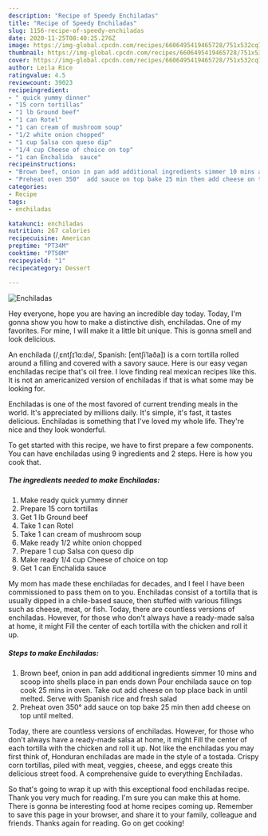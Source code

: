 ```yaml
---
description: "Recipe of Speedy Enchiladas"
title: "Recipe of Speedy Enchiladas"
slug: 1156-recipe-of-speedy-enchiladas
date: 2020-11-25T08:40:25.276Z
image: https://img-global.cpcdn.com/recipes/6606495419465728/751x532cq70/enchiladas-recipe-main-photo.jpg
thumbnail: https://img-global.cpcdn.com/recipes/6606495419465728/751x532cq70/enchiladas-recipe-main-photo.jpg
cover: https://img-global.cpcdn.com/recipes/6606495419465728/751x532cq70/enchiladas-recipe-main-photo.jpg
author: Leila Rice
ratingvalue: 4.5
reviewcount: 39023
recipeingredient:
- " quick yummy dinner"
- "15 corn tortillas"
- "1 lb Ground beef"
- "1 can Rotel"
- "1 can cream of mushroom soup"
- "1/2 white onion chopped"
- "1 cup Salsa con queso dip"
- "1/4 cup Cheese of choice on top"
- "1 can Enchalida  sauce"
recipeinstructions:
- "Brown beef, onion in pan add additional ingredients simmer 10 mins and scoop into shells place in pan ends down Pour enchilada sauce on top cook 25 mins in oven. Take out add cheese on top place back in until melted. Serve with Spanish rice and fresh salad"
- "Preheat oven 350°  add sauce on top bake 25 min then add cheese on top until melted."
categories:
- Recipe
tags:
- enchiladas

katakunci: enchiladas 
nutrition: 267 calories
recipecuisine: American
preptime: "PT34M"
cooktime: "PT50M"
recipeyield: "1"
recipecategory: Dessert

---
```



![Enchiladas](https://img-global.cpcdn.com/recipes/6606495419465728/751x532cq70/enchiladas-recipe-main-photo.jpg)

Hey everyone, hope you are having an incredible day today. Today, I'm gonna show you how to make a distinctive dish, enchiladas. One of my favorites. For mine, I will make it a little bit unique. This is gonna smell and look delicious.

An enchilada (/ˌɛntʃɪˈlɑːdə/, Spanish: [entʃiˈlaða]) is a corn tortilla rolled around a filling and covered with a savory sauce. Here is our easy vegan enchiladas recipe that&#39;s oil free. I love finding real mexican recipes like this. It is not an americanized version of enchiladas if that is what some may be looking for.

Enchiladas is one of the most favored of current trending meals in the world. It's appreciated by millions daily. It's simple, it's fast, it tastes delicious. Enchiladas is something that I've loved my whole life. They're nice and they look wonderful.


To get started with this recipe, we have to first prepare a few components. You can have enchiladas using 9 ingredients and 2 steps. Here is how you cook that.

<!--inarticleads1-->

##### The ingredients needed to make Enchiladas:

1. Make ready  quick yummy dinner
1. Prepare 15 corn tortillas
1. Get 1 lb Ground beef
1. Take 1 can Rotel
1. Take 1 can cream of mushroom soup
1. Make ready 1/2 white onion chopped
1. Prepare 1 cup Salsa con queso dip
1. Make ready 1/4 cup Cheese of choice on top
1. Get 1 can Enchalida  sauce


My mom has made these enchiladas for decades, and I feel I have been commissioned to pass them on to you. Enchiladas consist of a tortilla that is usually dipped in a chile-based sauce, then stuffed with various fillings such as cheese, meat, or fish. Today, there are countless versions of enchiladas. However, for those who don&#39;t always have a ready-made salsa at home, it might Fill the center of each tortilla with the chicken and roll it up. 

<!--inarticleads2-->

##### Steps to make Enchiladas:

1. Brown beef, onion in pan add additional ingredients simmer 10 mins and scoop into shells place in pan ends down Pour enchilada sauce on top cook 25 mins in oven. Take out add cheese on top place back in until melted. Serve with Spanish rice and fresh salad
1. Preheat oven 350°  add sauce on top bake 25 min then add cheese on top until melted.


Today, there are countless versions of enchiladas. However, for those who don&#39;t always have a ready-made salsa at home, it might Fill the center of each tortilla with the chicken and roll it up. Not like the enchiladas you may first think of, Honduran enchiladas are made in the style of a tostada. Crispy corn tortillas, piled with meat, veggies, cheese, and eggs create this delicious street food. A comprehensive guide to everything Enchiladas. 

So that's going to wrap it up with this exceptional food enchiladas recipe. Thank you very much for reading. I'm sure you can make this at home. There is gonna be interesting food at home recipes coming up. Remember to save this page in your browser, and share it to your family, colleague and friends. Thanks again for reading. Go on get cooking!
